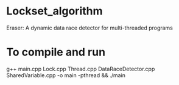 # Lockset_algorithm
Eraser: A dynamic data race detector for multi-threaded programs
# To compile  and run

g++ main.cpp Lock.cpp Thread.cpp DataRaceDetector.cpp SharedVariable.cpp -o main -pthread && ./main
